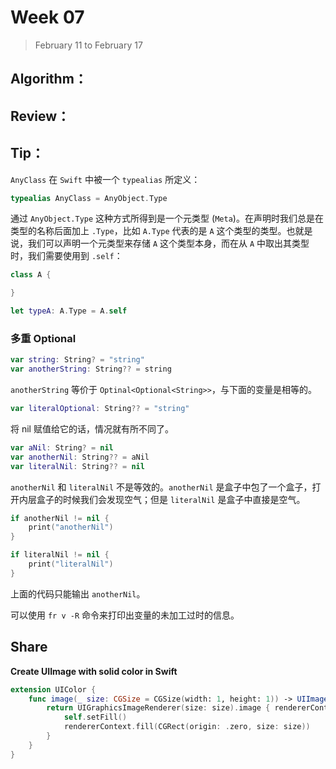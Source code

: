 # Week 07

> February 11 to February 17

## Algorithm：

## Review：

## Tip：
`AnyClass` 在 `Swift` 中被一个 `typealias` 所定义：
```swift
typealias AnyClass = AnyObject.Type
```
通过 `AnyObject.Type` 这种方式所得到是一个元类型 (`Meta`)。在声明时我们总是在类型的名称后面加上 `.Type`，比如 `A.Type` 代表的是 `A` 这个类型的类型。也就是说，我们可以声明一个元类型来存储 `A` 这个类型本身，而在从 `A` 中取出其类型时，我们需要使用到 `.self`：
```swift
class A {

}

let typeA: A.Type = A.self
```

### 多重 Optional
```swift
var string: String? = "string"
var anotherString: String?? = string
```
`anotherString` 等价于 `Optinal<Optional<String>>`，与下面的变量是相等的。
```swift
var literalOptional: String?? = "string"
```
将 nil 赋值给它的话，情况就有所不同了。
```swift
var aNil: String? = nil
var anotherNil: String?? = aNil
var literalNil: String?? = nil
```

`anotherNil` 和 `literalNil` 不是等效的。`anotherNil` 是盒子中包了一个盒子，打开内层盒子的时候我们会发现空气；但是 `literalNil` 是盒子中直接是空气。
```swift
if anotherNil != nil {
    print("anotherNil")
}

if literalNil != nil {
    print("literalNil")
}
```
上面的代码只能输出 `anotherNil`。 

可以使用 `fr v -R` 命令来打印出变量的未加工过时的信息。

## Share

**Create UIImage with solid color in Swift**
```swift
extension UIColor {
    func image(_ size: CGSize = CGSize(width: 1, height: 1)) -> UIImage {
        return UIGraphicsImageRenderer(size: size).image { rendererContext in
            self.setFill()
            rendererContext.fill(CGRect(origin: .zero, size: size))
        }
    }
}
```